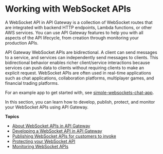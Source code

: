 # Working with WebSocket APIs<a name="apigateway-websocket-api"></a>

A WebSocket API in API Gateway is a collection of WebSocket routes that are integrated with backend HTTP endpoints, Lambda functions, or other AWS services\. You can use API Gateway features to help you with all aspects of the API lifecycle, from creation through monitoring your production APIs\.

API Gateway WebSocket APIs are bidirectional\. A client can send messages to a service, and services can independently send messages to clients\. This bidirectional behavior enables richer client/service interactions because services can push data to clients without requiring clients to make an explicit request\. WebSocket APIs are often used in real\-time applications such as chat applications, collaboration platforms, multiplayer games, and financial trading platforms\.

For an example app to get started with, see [simple\-websockets\-chat\-app](https://serverlessrepo.aws.amazon.com/applications/arn:aws:serverlessrepo:us-east-1:729047367331:applications~simple-websockets-chat-app)\.

In this section, you can learn how to develop, publish, protect, and monitor your WebSocket APIs using API Gateway\.

**Topics**
+ [About WebSocket APIs in API Gateway](apigateway-websocket-api-overview.md)
+ [Developing a WebSocket API in API Gateway](websocket-api-develop.md)
+ [Publishing WebSocket APIs for customers to invoke](websocket-api-publish.md)
+ [Protecting your WebSocket API](websocket-api-protect.md)
+ [Monitoring WebSocket APIs](websocket-api-monitor.md)